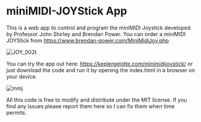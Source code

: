 # miniMIDI-JOYStick App

This is a web app to control and program the miniMIDI Joystick developed by Professor John Shirley and Brendan Power. You can order a miniMIDI JOYStick from https://www.brendan-power.com/MiniMidiJoy.php

![JOY_002t](https://user-images.githubusercontent.com/29983796/149365324-ae50a19b-8e3e-45f8-aa7f-20c6c0f16c5f.jpg)

You can try the app out here: https://keplergelotte.com/minimidijoystick/ or just download the code and run it by opening the index.html in a browser on your device.

![mmj](https://user-images.githubusercontent.com/29983796/149282307-ae0c3a57-2b68-481b-82f7-6a92b4bed947.png)

All this code is free to modify and distribute under the MIT license. If you find any issues please report them here so I can fix them when time permits.
